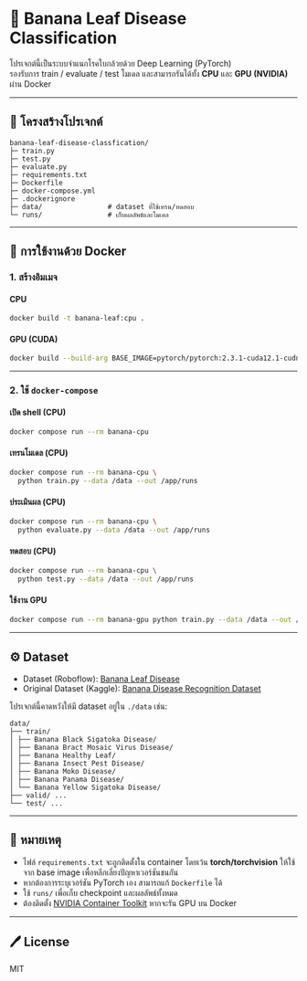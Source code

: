 # 🍌 Banana Leaf Disease Classification

โปรเจกต์นี้เป็นระบบจำแนกโรคใบกล้วยด้วย Deep Learning (PyTorch)  
รองรับการ train / evaluate / test โมเดล และสามารถรันได้ทั้ง **CPU** และ **GPU (NVIDIA)** ผ่าน Docker

---

## 📂 โครงสร้างโปรเจกต์

```
banana-leaf-disease-classfication/
├─ train.py
├─ test.py
├─ evaluate.py
├─ requirements.txt
├─ Dockerfile
├─ docker-compose.yml
├─ .dockerignore
├─ data/                # dataset ที่ใช้เทรน/ทดสอบ
└─ runs/                # เก็บผลลัพธ์และโมเดล
```

---

## 🚀 การใช้งานด้วย Docker

### 1. สร้างอิมเมจ

#### CPU
```bash
docker build -t banana-leaf:cpu .
```

#### GPU (CUDA)
```bash
docker build --build-arg BASE_IMAGE=pytorch/pytorch:2.3.1-cuda12.1-cudnn8-runtime -t banana-leaf:gpu .
```

---

### 2. ใช้ `docker-compose`

#### เปิด shell (CPU)
```bash
docker compose run --rm banana-cpu
```

#### เทรนโมเดล (CPU)
```bash
docker compose run --rm banana-cpu \
  python train.py --data /data --out /app/runs
```

#### ประเมินผล (CPU)
```bash
docker compose run --rm banana-cpu \
  python evaluate.py --data /data --out /app/runs
```

#### ทดสอบ (CPU)
```bash
docker compose run --rm banana-cpu \
  python test.py --data /data --out /app/runs
```

#### ใช้งาน GPU
```bash
docker compose run --rm banana-gpu python train.py --data /data --out /app/runs
```

---

## ⚙️ Dataset

- Dataset (Roboflow): [Banana Leaf Disease](https://app.roboflow.com/mango-0rmdb/banana-leaf-disease-yxrhe/1)  
- Original Dataset (Kaggle): [Banana Disease Recognition Dataset](https://www.kaggle.com/datasets/sujaykapadnis/banana-disease-recognition-dataset)

โปรเจกต์นี้คาดหวังให้มี dataset อยู่ใน `./data` เช่น:
```
data/
├── train/
│ ├── Banana Black Sigatoka Disease/
│ ├── Banana Bract Mosaic Virus Disease/
│ ├── Banana Healthy Leaf/
│ ├── Banana Insect Pest Disease/
│ ├── Banana Moko Disease/
│ ├── Banana Panama Disease/
│ └── Banana Yellow Sigatoka Disease/
├── valid/ ...
└── test/ ...
```

---

## 📌 หมายเหตุ

- ไฟล์ `requirements.txt` จะถูกติดตั้งใน container โดยเว้น **torch/torchvision** ให้ใช้จาก base image เพื่อหลีกเลี่ยงปัญหาเวอร์ชันชนกัน
- หากต้องการระบุเวอร์ชัน PyTorch เอง สามารถแก้ `Dockerfile` ได้
- ใช้ `runs/` เพื่อเก็บ checkpoint และผลลัพธ์ทั้งหมด
- ต้องติดตั้ง [NVIDIA Container Toolkit](https://docs.nvidia.com/datacenter/cloud-native/container-toolkit/install-guide.html) หากจะรัน GPU บน Docker

---

## 🖊️ License
MIT
